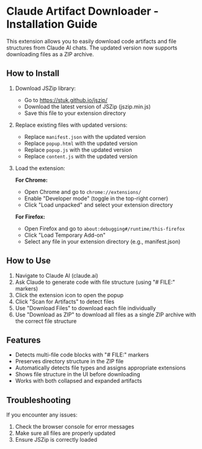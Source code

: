# Claude Artifact Downloader - Installation Guide

This extension allows you to easily download code artifacts and file structures from Claude AI chats. The updated version now supports downloading files as a ZIP archive.

## How to Install

1. Download JSZip library:
   - Go to https://stuk.github.io/jszip/
   - Download the latest version of JSZip (jszip.min.js)
   - Save this file to your extension directory

2. Replace existing files with updated versions:
   - Replace `manifest.json` with the updated version
   - Replace `popup.html` with the updated version
   - Replace `popup.js` with the updated version
   - Replace `content.js` with the updated version

3. Load the extension:
   
   **For Chrome:**
   - Open Chrome and go to `chrome://extensions/`
   - Enable "Developer mode" (toggle in the top-right corner)
   - Click "Load unpacked" and select your extension directory

   **For Firefox:**
   - Open Firefox and go to `about:debugging#/runtime/this-firefox`
   - Click "Load Temporary Add-on"
   - Select any file in your extension directory (e.g., manifest.json)

## How to Use

1. Navigate to Claude AI (claude.ai)
2. Ask Claude to generate code with file structure (using "# FILE:" markers)
3. Click the extension icon to open the popup
4. Click "Scan for Artifacts" to detect files
5. Use "Download Files" to download each file individually
6. Use "Download as ZIP" to download all files as a single ZIP archive with the correct file structure

## Features

- Detects multi-file code blocks with "# FILE:" markers
- Preserves directory structure in the ZIP file
- Automatically detects file types and assigns appropriate extensions
- Shows file structure in the UI before downloading
- Works with both collapsed and expanded artifacts

## Troubleshooting

If you encounter any issues:
1. Check the browser console for error messages
2. Make sure all files are properly updated
3. Ensure JSZip is correctly loaded